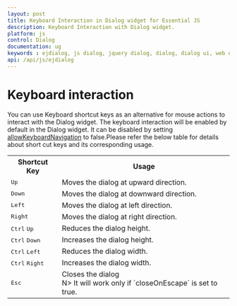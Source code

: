 ```yaml
---
layout: post
title: Keyboard Interaction in Dialog widget for Essential JS
description: Keyboard Interaction with Dialog widget.
platform: js
control: Dialog
documentation: ug
keywords : ejdialog, js dialog, jquery dialog, dialog, dialog ui, web dialog, ej dialog, essential javascript dialog, dialog widget, 
api: /api/js/ejdialog
---
```


# Keyboard interaction

You can use Keyboard shortcut keys as an alternative for mouse actions to interact with the Dialog widget. The keyboard interaction will be enabled by default in the Dialog widget. It can be disabled by setting [allowKeyboardNavigation](https://help.syncfusion.com/api/js/ejdialog#members:allowkeyboardnavigation) to false.Please refer the below table for details about short cut keys and its corresponding usage.

 <table>
<tr>
<th>
Shortcut Key</th><th>
Usage</th></tr>
<tr>
<td>
<kbd>Up</kbd></td><td>
Moves the dialog at upward direction.</td></tr>
<tr>
<td>
<kbd>Down</kbd></td><td>
Moves the dialog at downward direction.</td></tr>
<tr>
<td>
<kbd>Left</kbd></td><td>
Moves the dialog at left direction.</td></tr>
<tr>
<td>
<kbd>Right</kbd></td><td>
Moves the dialog at right direction.</td></tr>
<tr>
<td>
<kbd>Ctrl</kbd> <kbd>Up</kbd></td><td>
Reduces the dialog height.</td></tr>
<tr>
<td>
<kbd>Ctrl</kbd> <kbd>Down</kbd></td><td>
Increases the dialog height.</td></tr>
<tr>
<td>
<kbd>Ctrl</kbd>  <kbd>Left</kbd></td><td>
Reduces the dialog width.</td></tr>
<tr>
<td>
<kbd>Ctrl</kbd> <kbd>Right</kbd></td><td>
Increases the dialog width.</td></tr>
<tr>
<td>
<kbd>Esc</kbd></td><td>
Closes the dialog <br/> 
N> It will work only if `closeOnEscape` is set to true.</td></tr>
</table>



